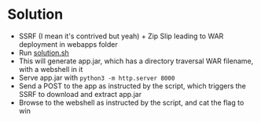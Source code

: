 # Solution

- SSRF (I mean it's contrived but yeah) + Zip Slip leading to WAR deployment in webapps folder
- Run [solution.sh](solution.sh)
- This will generate app.jar, which has a directory traversal WAR filename, with a webshell in it
- Serve app.jar with `python3 -m http.server 8000`
- Send a POST to the app as instructed by the script, which triggers the SSRF to download and extract app.jar
- Browse to the webshell as instructed by the script, and cat the flag to win
